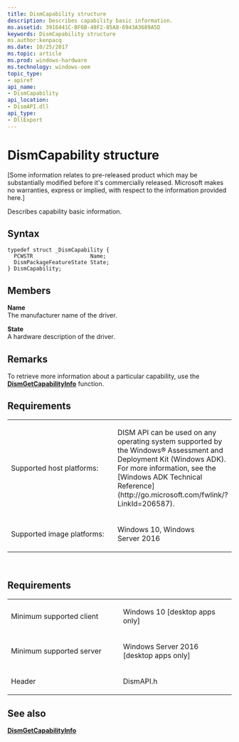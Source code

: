 ```yaml
---
title: DismCapability structure
description: Describes capability basic information.
ms.assetid: 3916441C-BF6B-48F2-85A8-6943A3689A5D
keywords: DismCapability structure
ms.author:kenpacq
ms.date: 10/25/2017
ms.topic: article
ms.prod: windows-hardware
ms.technology: windows-oem
topic_type: 
- apiref
api_name: 
- DismCapability
api_location: 
- DismAPI.dll
api_type: 
- DllExport
---
```



# DismCapability structure


\[Some information relates to pre-released product which may be substantially modified before it's commercially released. Microsoft makes no warranties, express or implied, with respect to the information provided here.\]

Describes capability basic information.

Syntax
---

```
typedef struct _DismCapability {
  PCWSTR                  Name;
  DismPackageFeatureState State;
} DismCapability;
```

Members
----

**Name**  
The manufacturer name of the driver.

**State**  
A hardware description of the driver.

## <span id="Remarks"></span><span id="remarks"></span><span id="REMARKS"></span>Remarks


To retrieve more information about a particular capability, use the [**DismGetCapabilityInfo**](dismgetcapabilityinfo.md) function.

## <span id="Requirements"></span><span id="requirements"></span><span id="REQUIREMENTS"></span>Requirements


<table>
<colgroup>
<col width="50%" />
<col width="50%" />
</colgroup>
<tbody>
<tr class="odd">
<td><p>Supported host platforms:</p></td>
<td><p>DISM API can be used on any operating system supported by the Windows® Assessment and Deployment Kit (Windows ADK). For more information, see the [Windows ADK Technical Reference](http://go.microsoft.com/fwlink/?LinkId=206587).</p></td>
</tr>
<tr class="even">
<td><p>Supported image platforms:</p></td>
<td><p>Windows 10, Windows Server 2016</p></td>
</tr>
</tbody>
</table>

 

Requirements
---------

<table>
<colgroup>
<col width="50%" />
<col width="50%" />
</colgroup>
<tbody>
<tr class="odd">
<td><p>Minimum supported client</p></td>
<td><p>Windows 10 [desktop apps only]</p></td>
</tr>
<tr class="even">
<td><p>Minimum supported server</p></td>
<td><p>Windows Server 2016 [desktop apps only]</p></td>
</tr>
<tr class="odd">
<td><p>Header</p></td>
<td>DismAPI.h</td>
</tr>
</tbody>
</table>

## <span id="see_also"></span>See also


[**DismGetCapabilityInfo**](dismgetcapabilityinfo.md)

 

 




